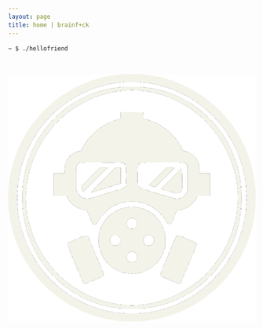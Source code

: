 ```yaml
---
layout: page
title: home | brainf+ck
---
```


```term
~ $ ./hellofriend
```
<br>

<p align="center">
<img src="assets/img/gas-mask-logo.png" alt="gas-mask-logo" class= "main-logo">
</p>
